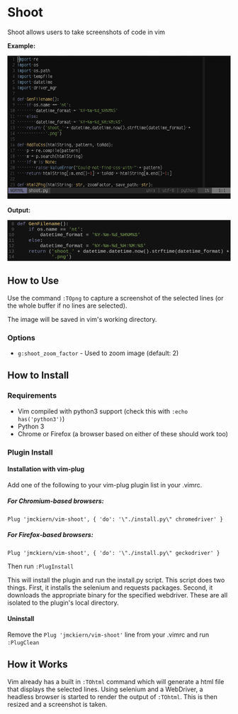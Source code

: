 # Shoot

Shoot allows users to take screenshots of code in vim

**Example:**

![](demo.gif)

**Output:**

![](demo.png)

## How to Use

Use the command `:TOpng` to capture a screenshot of the selected lines (or the whole buffer if no lines are selected).

The image will be saved in vim's working directory.

### Options

- `g:shoot_zoom_factor` - Used to zoom image (default: 2)

## How to Install

### Requirements

- Vim compiled with python3 support (check this with `:echo has('python3')`)
- Python 3
- Chrome or Firefox (a browser based on either of these should work too)

### Plugin Install

#### Installation with vim-plug

Add one of the following to your vim-plug plugin list in your .vimrc.

##### For Chromium-based browsers:
```
Plug 'jmckiern/vim-shoot', { 'do': '\"./install.py\" chromedriver' }
```
##### For Firefox-based browsers:
```
Plug 'jmckiern/vim-shoot', { 'do': '\"./install.py\" geckodriver' }
```

Then run `:PlugInstall`

This will install the plugin and run the install.py script. This script does
two things. First, it installs the selenium and requests packages. Second, it
downloads the appropriate binary for the specified webdriver. These are all
isolated to the plugin's local directory.

#### Uninstall

Remove the `Plug 'jmckiern/vim-shoot'` line from your .vimrc and run `:PlugClean`

## How it Works

Vim already has a built in `:TOhtml` command which will generate a html file
that displays the selected lines. Using selenium and a WebDriver, a headless
browser is started to render the output of `:TOhtml`. This is then resized and
a screenshot is taken.
